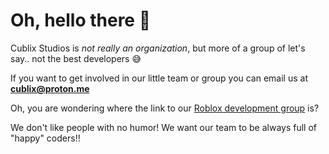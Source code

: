 # Oh, hello there 👋

Cublix Studios is *not really an organization*, but more of a group of let's say.. not the best developers 😅

If you want to get involved in our little team or group you can email us at **cublix@proton.me**

Oh, you are wondering where the link to our [Roblox development group](https://www.roblox.com/communities/14867533/Cublix-Studios#!/about) is?

We don't like people with no humor! We want our team to be always full of "happy" coders!!

<!--

**Here are some ideas to get you started:**

🙋‍♀️ A short introduction - what is your organization all about?
🌈 Contribution guidelines - how can the community get involved?
👩‍💻 Useful resources - where can the community find your docs? Is there anything else the community should know?
🍿 Fun facts - what does your team eat for breakfast?
🧙 Remember, you can do mighty things with the power of [Markdown](https://docs.github.com/github/writing-on-github/getting-started-with-writing-and-formatting-on-github/basic-writing-and-formatting-syntax)
-->
